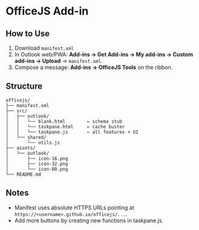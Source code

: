 # OfficeJS Add-in

## How to Use
1. Download `manifest.xml`
2. In Outlook web/PWA: **Add-ins → Get Add-ins → My add-ins → Custom add-ins → Upload**  → `manifest.xml`.
35. Compose a message: **Add-ins → OfficeJS Tools** on the ribbon.

## Structure
```
officejs/
├── manifest.xml
├── src/
│   ├── outlook/
│   │   └── blank.html        ← schema stub
│   │   └── taskpane.html     ← cache buster
│   │   └── taskpane.js       ← all features + UI
│   └── shared/
│       └── utils.js
├── assets/
│   └── outlook/
│       ├── icon-16.png
│       ├── icon-32.png
│       └── icon-80.png
└── README.md

```

## Notes
- Manifest uses absolute HTTPS URLs pointing at `https://<username>.github.io/officejs/...`.
- Add more buttons by creating new functions in taskpane.js.

